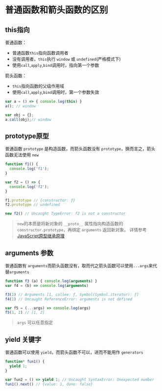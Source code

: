 # 普通函数和箭头函数的区别
## this指向
普通函数：
* 普通函数`this`指向函数调用者
* 没有调用者，`this`执行 `window` 或 `undefined`(严格模式下)
* 使用`call`,`apply`,`bind`调用时，指向第一个参数

箭头函数：
* `this`指向函数的父级作用域
* 使用`call`,`apply`,`bind`调用时，第一个参数失效

```javascript
var a = () => { console.log(this) }
a(); // window

var obj = {};
a.call(obj);// window
```

## prototype原型
普通函数 `prototype` 是构造函数，而箭头函数没有 `prototype`，换而言之，箭头函数无法使用 `new` 
```javascript
function f1() {
  console.log('f1');
}

var f2 = () => {
  console.log('f2');
}

f1.prototype // {constructor: ƒ}
f2.prototype // undefined

new f2() // Uncaught TypeError: f2 is not a constructor

```

> `new`的本质是将新对象的 `__proto__` 属性指向构造函数的 `constructor.prototype`，再绑定 `arguments` 返回新对象。
详情参考 [JavaScript原型继承原理](https://github.com/shuch/blog/issues/11#issue-598184637)

## arguments 参数
普通函数有 `arguments`而箭头函数没有，取而代之箭头函数可以使用`...args`来代替`arguments`

```javascript
function f3 (a) { console.log(arguments) }
var f4 = (b) => console.log(arguments)

f3(1) // Arguments [1, callee: ƒ, Symbol(Symbol.iterator): ƒ]
f4(1) // Uncaught ReferenceError: arguments is not defined

var f5 = (...args) => console.log(args)
f5(1, 2) // [1, 2]
```

> `args` 可以任意指定

## yield 关键字
普通函数可以使用 `yield`，而箭头函数不可以，进而不能用作 `generators`
```javascript
function* fun1() {
  yield 1;
}

var fun2 = () => yield 1; // Uncaught SyntaxError: Unexpected number
fun1().next() // {value: 1, done: false}
```

